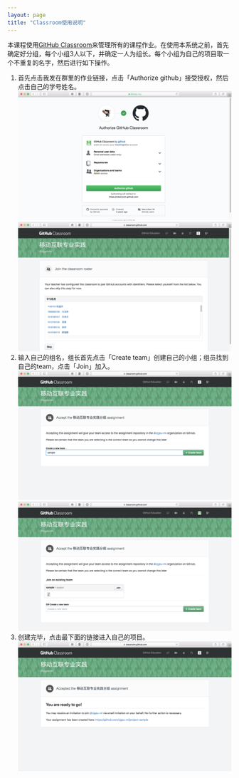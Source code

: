 ```yaml
---
layout: page
title: "Classroom使用说明"
---
```


本课程使用[GitHub Classroom][]来管理所有的课程作业。在使用本系统之前，首先确定好分组，每个小组3人以下，并确定一人为组长。每个小组为自己的项目取一个不重复的名字，然后进行如下操作。

1. 首先点击我发在群里的作业链接，点击「Authorize github」接受授权，然后点击自己的学号姓名。
![step_0][]
![step_1][]
2. 输入自己的组名，组长首先点击「Create team」创建自己的小组；组员找到自己的team，点击「Join」加入。
![step_2][]
![step_3][]
3. 创建完毕，点击最下面的链接进入自己的项目。
![step_4][]

[github classroom]: https://classroom.github.com
[step_0]: ./step_0.png "第〇步"
[step_1]: ./step_1.png "第一步"
[step_2]: ./step_2.png "第二步"
[step_3]: ./step_3.png "第三步"
[step_4]: ./step_4.png "第四步"
